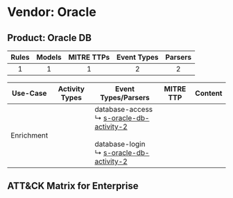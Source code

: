 Vendor: Oracle
==============
Product: Oracle DB
------------------
| Rules | Models | MITRE TTPs | Event Types | Parsers |
|:-----:|:------:|:----------:|:-----------:|:-------:|
|   1   |   1    |     1      |      2      |    2    |

|  Use-Case  | Activity Types | Event Types/Parsers                                                                                                                                                                                         | MITRE TTP | Content                                             |
|:----------:| -------------- | ----------------------------------------------------------------------------------------------------------------------------------------------------------------------------------------------------------- | --------- | --------------------------------------------------- |
| Enrichment | <ul></li></ul> |  database-access<br> ↳ [s-oracle-db-activity-2](Parsers/parserContent_s-oracle-db-activity-2.md)<br><br> database-login<br> ↳ [s-oracle-db-activity-2](Parsers/parserContent_s-oracle-db-activity-2.md)<br> |           | [](Rules_Models/r_m_oracle_oracle_db_Enrichment.md) |

ATT&CK Matrix for Enterprise
----------------------------
